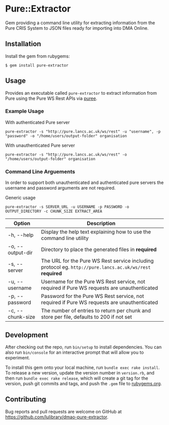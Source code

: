 # Pure::Extractor

Gem providing a command line utility for extracting information from the Pure CRIS System to JSON files ready for importing into DMA Online.

## Installation

Install the gem from rubygems:

    $ gem install pure-extractor

## Usage

Provides an executable called `pure-extractor` to extract information from Pure using the Pure WS Rest APIs via [puree](https://github.com/lulibrary/puree).

### Example Usage

With authenticated Pure server

```
pure-extractor -s "http://pure.lancs.ac.uk/ws/rest" -u "username", -p "password" -o "/home/users/output-folder" organisation
```

With unauthenticated Pure server

```
pure-extractor -s "http://pure.lancs.ac.uk/ws/rest" -o "/home/users/output-folder" organisation
```

### Command Line Arguements

In order to support both unauthenticated and authenticated pure servers the username and password arguments are not required.

Generic usage

```
pure-extractor -s SERVER_URL -u USERNAME -p PASSWORD -o OUTPUT_DIRECTORY -c CHUNK_SIZE EXTRACT_AREA
```

| Option | Description |
| --- | --- |
| -h, --help | Display the help text explaining how to use the command line utility |
| -o, --output-dir | Directory to place the generated files in **required** |
| -s, --server | The URL for the Pure WS Rest service including protocol eg. `http://pure.lancs.ac.uk/ws/rest` **required** |
| -u, --username | Username for the Pure WS Rest service, not required if Pure WS requests are unauthenticated |
| -p, --password | Password for the Pure WS Rest service, not required if Pure WS requests are unauthenticated |
| -c, --chunk-size | The number of entries to return per chunk and store per file, defaults to 200 if not set |

## Development

After checking out the repo, run `bin/setup` to install dependencies. You can also run `bin/console` for an interactive prompt that will allow you to experiment.

To install this gem onto your local machine, run `bundle exec rake install`. To release a new version, update the version number in `version.rb`, and then run `bundle exec rake release`, which will create a git tag for the version, push git commits and tags, and push the `.gem` file to [rubygems.org](https://rubygems.org).

## Contributing

Bug reports and pull requests are welcome on GitHub at https://github.com/lulibrary/dmao-pure-extractor.

